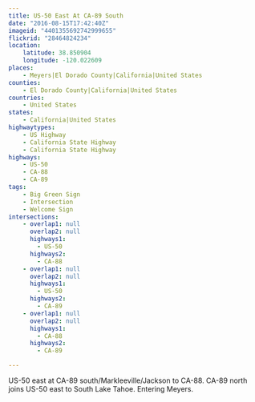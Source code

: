 ```yaml
---
title: US-50 East At CA-89 South
date: "2016-08-15T17:42:40Z"
imageid: "4401355692742999655"
flickrid: "28464824234"
location:
    latitude: 38.850904
    longitude: -120.022609
places:
    - Meyers|El Dorado County|California|United States
counties:
    - El Dorado County|California|United States
countries:
    - United States
states:
    - California|United States
highwaytypes:
    - US Highway
    - California State Highway
    - California State Highway
highways:
    - US-50
    - CA-88
    - CA-89
tags:
    - Big Green Sign
    - Intersection
    - Welcome Sign
intersections:
    - overlap1: null
      overlap2: null
      highways1:
        - US-50
      highways2:
        - CA-88
    - overlap1: null
      overlap2: null
      highways1:
        - US-50
      highways2:
        - CA-89
    - overlap1: null
      overlap2: null
      highways1:
        - CA-88
      highways2:
        - CA-89

---
```

US-50 east at CA-89 south/Markleeville/Jackson to CA-88.  CA-89 north joins US-50 east to South Lake Tahoe.  Entering Meyers.